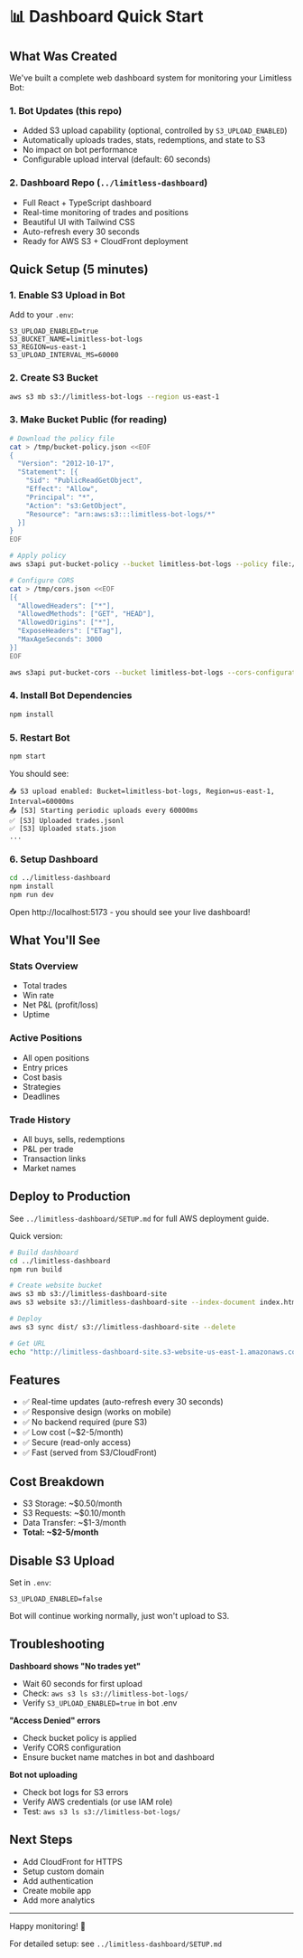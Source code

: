 # 📊 Dashboard Quick Start

## What Was Created

We've built a complete web dashboard system for monitoring your Limitless Bot:

### 1. **Bot Updates** (this repo)
- Added S3 upload capability (optional, controlled by `S3_UPLOAD_ENABLED`)
- Automatically uploads trades, stats, redemptions, and state to S3
- No impact on bot performance
- Configurable upload interval (default: 60 seconds)

### 2. **Dashboard Repo** (`../limitless-dashboard`)
- Full React + TypeScript dashboard
- Real-time monitoring of trades and positions
- Beautiful UI with Tailwind CSS
- Auto-refresh every 30 seconds
- Ready for AWS S3 + CloudFront deployment

## Quick Setup (5 minutes)

### 1. Enable S3 Upload in Bot

Add to your `.env`:

```env
S3_UPLOAD_ENABLED=true
S3_BUCKET_NAME=limitless-bot-logs
S3_REGION=us-east-1
S3_UPLOAD_INTERVAL_MS=60000
```

### 2. Create S3 Bucket

```bash
aws s3 mb s3://limitless-bot-logs --region us-east-1
```

### 3. Make Bucket Public (for reading)

```bash
# Download the policy file
cat > /tmp/bucket-policy.json <<EOF
{
  "Version": "2012-10-17",
  "Statement": [{
    "Sid": "PublicReadGetObject",
    "Effect": "Allow",
    "Principal": "*",
    "Action": "s3:GetObject",
    "Resource": "arn:aws:s3:::limitless-bot-logs/*"
  }]
}
EOF

# Apply policy
aws s3api put-bucket-policy --bucket limitless-bot-logs --policy file:///tmp/bucket-policy.json

# Configure CORS
cat > /tmp/cors.json <<EOF
[{
  "AllowedHeaders": ["*"],
  "AllowedMethods": ["GET", "HEAD"],
  "AllowedOrigins": ["*"],
  "ExposeHeaders": ["ETag"],
  "MaxAgeSeconds": 3000
}]
EOF

aws s3api put-bucket-cors --bucket limitless-bot-logs --cors-configuration file:///tmp/cors.json
```

### 4. Install Bot Dependencies

```bash
npm install
```

### 5. Restart Bot

```bash
npm start
```

You should see:
```
📤 S3 upload enabled: Bucket=limitless-bot-logs, Region=us-east-1, Interval=60000ms
📤 [S3] Starting periodic uploads every 60000ms
✅ [S3] Uploaded trades.jsonl
✅ [S3] Uploaded stats.json
...
```

### 6. Setup Dashboard

```bash
cd ../limitless-dashboard
npm install
npm run dev
```

Open http://localhost:5173 - you should see your live dashboard!

## What You'll See

### Stats Overview
- Total trades
- Win rate
- Net P&L (profit/loss)
- Uptime

### Active Positions
- All open positions
- Entry prices
- Cost basis
- Strategies
- Deadlines

### Trade History
- All buys, sells, redemptions
- P&L per trade
- Transaction links
- Market names

## Deploy to Production

See `../limitless-dashboard/SETUP.md` for full AWS deployment guide.

Quick version:

```bash
# Build dashboard
cd ../limitless-dashboard
npm run build

# Create website bucket
aws s3 mb s3://limitless-dashboard-site
aws s3 website s3://limitless-dashboard-site --index-document index.html

# Deploy
aws s3 sync dist/ s3://limitless-dashboard-site --delete

# Get URL
echo "http://limitless-dashboard-site.s3-website-us-east-1.amazonaws.com"
```

## Features

- ✅ Real-time updates (auto-refresh every 30 seconds)
- ✅ Responsive design (works on mobile)
- ✅ No backend required (pure S3)
- ✅ Low cost (~$2-5/month)
- ✅ Secure (read-only access)
- ✅ Fast (served from S3/CloudFront)

## Cost Breakdown

- S3 Storage: ~$0.50/month
- S3 Requests: ~$0.10/month
- Data Transfer: ~$1-3/month
- **Total: ~$2-5/month**

## Disable S3 Upload

Set in `.env`:

```env
S3_UPLOAD_ENABLED=false
```

Bot will continue working normally, just won't upload to S3.

## Troubleshooting

**Dashboard shows "No trades yet"**
- Wait 60 seconds for first upload
- Check: `aws s3 ls s3://limitless-bot-logs/`
- Verify `S3_UPLOAD_ENABLED=true` in bot .env

**"Access Denied" errors**
- Check bucket policy is applied
- Verify CORS configuration
- Ensure bucket name matches in bot and dashboard

**Bot not uploading**
- Check bot logs for S3 errors
- Verify AWS credentials (or use IAM role)
- Test: `aws s3 ls s3://limitless-bot-logs/`

## Next Steps

- Add CloudFront for HTTPS
- Setup custom domain
- Add authentication
- Create mobile app
- Add more analytics

---

Happy monitoring! 🚀

For detailed setup: see `../limitless-dashboard/SETUP.md`

